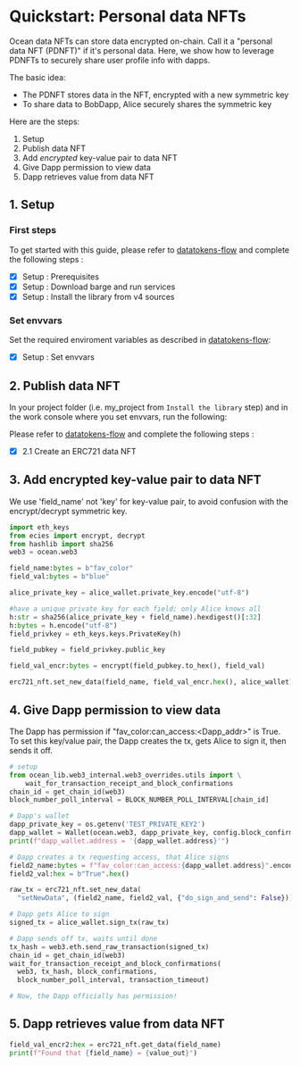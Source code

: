 <!--
Copyright 2022 Ocean Protocol Foundation
SPDX-License-Identifier: Apache-2.0
-->

# Quickstart: Personal data NFTs

Ocean data NFTs can store data encrypted on-chain. Call it a "personal data NFT (PDNFT)" if it's personal data. Here, we show how to leverage PDNFTs to securely share user profile info with dapps.

The basic idea:

- The PDNFT stores data in the NFT, encrypted with a new symmetric key
- To share data to BobDapp, Alice securely shares the symmetric key

Here are the steps:

1. Setup
2. Publish data NFT
3. Add _encrypted_ key-value pair to data NFT
4. Give Dapp permission to view data
5. Dapp retrieves value from data NFT


## 1. Setup

### First steps

To get started with this guide, please refer to [datatokens-flow](datatokens-flow.md) and complete the following steps :
- [x] Setup : Prerequisites
- [x] Setup : Download barge and run services
- [x] Setup : Install the library from v4 sources

### Set envvars

Set the required enviroment variables as described in [datatokens-flow](datatokens-flow.md):
- [x] Setup : Set envvars


## 2. Publish data NFT

In your project folder (i.e. my_project from `Install the library` step) and in the work console where you set envvars, run the following:

Please refer to [datatokens-flow](datatokens-flow.md) and complete the following steps :
- [x] 2.1 Create an ERC721 data NFT

## 3. Add encrypted key-value pair to data NFT

We use 'field_name' not 'key' for key-value pair, to avoid confusion with the encrypt/decrypt symmetric key.

```python
import eth_keys
from ecies import encrypt, decrypt
from hashlib import sha256
web3 = ocean.web3

field_name:bytes = b"fav_color"
field_val:bytes = b"blue"

alice_private_key = alice_wallet.private_key.encode("utf-8")

#have a unique private key for each field; only Alice knows all
h:str = sha256(alice_private_key + field_name).hexdigest()[:32]
h:bytes = h.encode("utf-8") 
field_privkey = eth_keys.keys.PrivateKey(h)

field_pubkey = field_privkey.public_key

field_val_encr:bytes = encrypt(field_pubkey.to_hex(), field_val)

erc721_nft.set_new_data(field_name, field_val_encr.hex(), alice_wallet)
```

## 4. Give Dapp permission to view data

The Dapp has permission if "fav_color:can_access:<Dapp_addr>" is True. To set this key/value pair, the Dapp creates the tx, gets Alice to sign it, then sends it off.

```python
# setup
from ocean_lib.web3_internal.web3_overrides.utils import \
    wait_for_transaction_receipt_and_block_confirmations
chain_id = get_chain_id(web3)
block_number_poll_interval = BLOCK_NUMBER_POLL_INTERVAL[chain_id]

# Dapp's wallet
dapp_private_key = os.getenv('TEST_PRIVATE_KEY2')
dapp_wallet = Wallet(ocean.web3, dapp_private_key, config.block_confirmations, config.transaction_timeout)
print(f"dapp_wallet.address = '{dapp_wallet.address}'")

# Dapp creates a tx requesting access, that Alice signs
field2_name:bytes = f"fav_color:can_access:{dapp_wallet.address}".encode("utf-8")
field2_val:hex = b"True".hex()

raw_tx = erc721_nft.set_new_data(
  "setNewData", (field2_name, field2_val, {"do_sign_and_send": False}))

# Dapp gets Alice to sign
signed_tx = alice_wallet.sign_tx(raw_tx)

# Dapp sends off tx, waits until done
tx_hash = web3.eth.send_raw_transaction(signed_tx) 
chain_id = get_chain_id(web3)
wait_for_transaction_receipt_and_block_confirmations(
  web3, tx_hash, block_confirmations,
  block_number_poll_interval, transaction_timeout)

# Now, the Dapp officially has permission!
```

## 5. Dapp retrieves value from data NFT

```python
field_val_encr2:hex = erc721_nft.get_data(field_name)
print(f"Found that {field_name} = {value_out}")
```